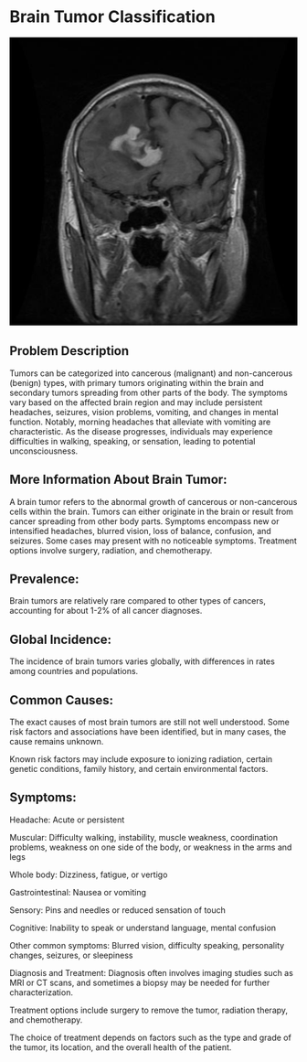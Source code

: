 # Brain Tumor Classification

![Alt text](https://raw.githubusercontent.com/raviatkumar/Brain-Tumor-Classification/main/image/Tr-gl_0043%20(1).jpg)

## Problem Description

Tumors can be categorized into cancerous (malignant) and non-cancerous (benign) types, with primary tumors originating within the brain and secondary tumors spreading from other parts of the body. The symptoms vary based on the affected brain region and may include persistent headaches, seizures, vision problems, vomiting, and changes in mental function. Notably, morning headaches that alleviate with vomiting are characteristic. As the disease progresses, individuals may experience difficulties in walking, speaking, or sensation, leading to potential unconsciousness.

## More Information About Brain Tumor:

A brain tumor refers to the abnormal growth of cancerous or non-cancerous cells within the brain. Tumors can either originate in the brain or result from cancer spreading from other body parts. Symptoms encompass new or intensified headaches, blurred vision, loss of balance, confusion, and seizures. Some cases may present with no noticeable symptoms. Treatment options involve surgery, radiation, and chemotherapy.

## Prevalence:
Brain tumors are relatively rare compared to other types of cancers, accounting for about 1-2% of all cancer diagnoses.

## Global Incidence:
The incidence of brain tumors varies globally, with differences in rates among countries and populations.

## Common Causes:

The exact causes of most brain tumors are still not well understood. Some risk factors and associations have been identified, but in many cases, the cause remains unknown.

Known risk factors may include exposure to ionizing radiation, certain genetic conditions, family history, and certain environmental factors.

## Symptoms:

Headache: Acute or persistent

Muscular: Difficulty walking, instability, muscle weakness, coordination problems, weakness on one side of the body, or weakness in the arms and legs

Whole body: Dizziness, fatigue, or vertigo

Gastrointestinal: Nausea or vomiting

Sensory: Pins and needles or reduced sensation of touch

Cognitive: Inability to speak or understand language, mental confusion

Other common symptoms: Blurred vision, difficulty speaking, personality changes, seizures, or sleepiness

Diagnosis and Treatment:
Diagnosis often involves imaging studies such as MRI or CT scans, and sometimes a biopsy may be needed for further characterization.

Treatment options include surgery to remove the tumor, radiation therapy, and chemotherapy.

The choice of treatment depends on factors such as the type and grade of the tumor, its location, and the overall health of the patient.

